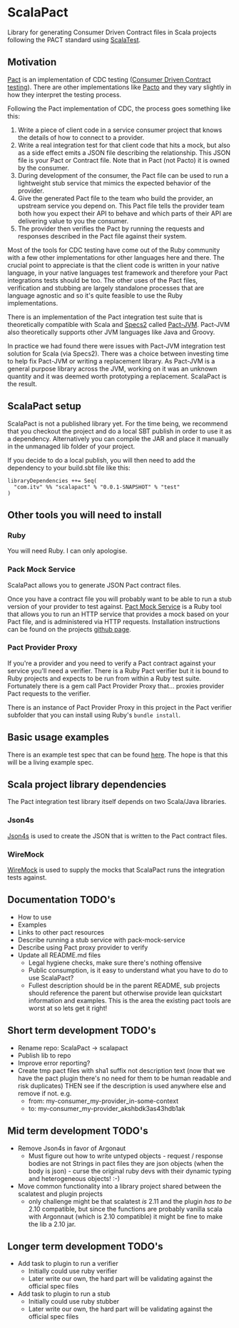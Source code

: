 # ScalaPact
Library for generating Consumer Driven Contract files in Scala projects following the PACT standard using [ScalaTest](http://www.scalatest.org/).

## Motivation
[Pact](https://github.com/realestate-com-au/pact) is an implementation of CDC testing ([Consumer Driven Contract testing](http://martinfowler.com/articles/consumerDrivenContracts.html)). There are other implementations like [Pacto](https://github.com/thoughtworks/pacto) and they vary slightly in how they interpret the testing process.

Following the Pact implementation of CDC, the process goes something like this:

1. Write a piece of client code in a service consumer project that knows the details of how to connect to a provider.
2. Write a real integration test for that client code that hits a mock, but also as a side effect emits a JSON file describing the relationship. This JSON file is your Pact or Contract file. Note that in Pact (not Pacto) it is owned by the consumer.
3. During development of the consumer, the Pact file can be used to run a lightweight stub service that mimics the expected behavior of the provider.
4. Give the generated Pact file to the team who build the provider, an upstream service you depend on. This Pact file tells the provider team both how you expect their API to behave and which parts of their API are delivering value to you the consumer.
5. The provider then verifies the Pact by running the requests and responses described in the Pact file against their system.

Most of the tools for CDC testing have come out of the Ruby community with a few other implementations for other languages here and there. The crucial point to appreciate is that the client code is written in your native language, in your native languages test framework and therefore your Pact integrations tests should be too. The other uses of the Pact files, verification and stubbing are largely standalone processes that are language agnostic and so it's quite feasible to use the Ruby implementations.

There is an implementation of the Pact integration test suite that is theoretically compatible with Scala and [Specs2](https://etorreborre.github.io/specs2/) called [Pact-JVM](https://github.com/DiUS/pact-jvm). Pact-JVM also theoretically supports other JVM languages like Java and Groovy.

In practice we had found there were issues with Pact-JVM integration test solution for Scala (via Specs2). There was a choice between investing time to help fix Pact-JVM or writing a replacement library. As Pact-JVM is a general purpose library across the JVM, working on it was an unknown quantity and it was deemed worth prototyping a replacement. ScalaPact is the result.

## ScalaPact setup
ScalaPact is not a published library yet. For the time being, we recommend that you checkout the project and do a local SBT publish in order to use it as a dependency. Alternatively you can compile the JAR and place it manually in the unmanaged lib folder of your project.

If you decide to do a local publish, you will then need to add the dependency to your build.sbt file like this:

```
libraryDependencies ++= Seq(
  "com.itv" %% "scalapact" % "0.0.1-SNAPSHOT" % "test"
)
```

## Other tools you will need to install

### Ruby
You will need Ruby. I can only apologise.

### Pack Mock Service
ScalaPact allows you to generate JSON Pact contract files.

Once you have a contract file you will probably want to be able to run a stub version of your provider to test against. [Pact Mock Service](https://github.com/bethesque/pact-mock_service/) is a Ruby tool that allows you to run an HTTP service that provides a mock based on your Pact file, and is administered via HTTP requests. Installation instructions can be found on the projects [github page](https://github.com/bethesque/pact-mock_service/).

### Pact Provider Proxy
If you're a provider and you need to verify a Pact contract against your service you'll need a verifier. There is a Ruby Pact verifier but it is bound to Ruby projects and expects to be run from within a Ruby test suite. Fortunately there is a gem call Pact Provider Proxy that... proxies provider Pact requests to the verifier.

There is an instance of Pact Provider Proxy in this project in the Pact verifier subfolder that you can install using Ruby's `bundle install`.

## Basic usage examples
There is an example test spec that can be found [here](https://github.com/ITV/ScalaPact/blob/master/src/test/scala/com/itv/scalapact/ExampleSpec.scala). The hope is that this will be a living example spec.

## Scala project library dependencies
The Pact integration test library itself depends on two Scala/Java libraries.

### Json4s
[Json4s](https://github.com/json4s/json4s) is used to create the JSON that is written to the Pact contract files.

### WireMock
[WireMock](http://wiremock.org/) is used to supply the mocks that ScalaPact runs the integration tests against.

## Documentation TODO's
- How to use
- Examples
- Links to other pact resources
- Describe running a stub service with pack-mock-service
- Describe using Pact proxy provider to verify
- Update all README.md files
  - Legal hygiene checks, make sure there's nothing offensive
  - Public consumption, is it easy to understand what you have to do to use ScalaPact?
  - Fullest description should be in the parent README, sub projects should reference the parent but otherwise provide lean quickstart information and examples. This is the area the existing pact tools are worst at so lets get it right!

## Short term development TODO's
- Rename repo: ScalaPact -> scalapact
- Publish lib to repo
- Improve error reporting?
- Create tmp pact files with sha1 suffix not description text (now that we have the pact plugin there's no need for them to be human readable and risk duplicates) THEN see if the description is used anywhere else and remove if not. e.g.
  - from: my-consumer_my-provider_in-some-context
  - to: my-consumer_my-provider_akshbdk3as43hdb1ak

## Mid term development TODO's
- Remove Json4s in favor of Argonaut
  - Must figure out how to write untyped objects - request / response bodies are not Strings in pact files they are json objects (when the body is json) - curse the original ruby devs with their dynamic typing and heterogeneous objects! :-)
- Move common functionality into a library project shared between the scalatest and plugin projects
  - only challenge might be that scalatest *is* 2.11 and the plugin *has to be* 2.10 compatible, but since the functions are probably vanilla scala with Argonnaut (which is 2.10 compatible) it might be fine to make the lib a 2.10 jar.

## Longer term development TODO's
- Add task to plugin to run a verifier
  - Initially could use ruby verifier
  - Later write our own, the hard part will be validating against the official spec files
- Add task to plugin to run a stub
  - Initially could use ruby stubber
  - Later write our own, the hard part will be validating against the official spec files
